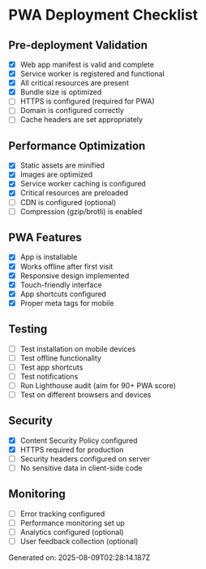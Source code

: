 
# PWA Deployment Checklist

## Pre-deployment Validation
- [x] Web app manifest is valid and complete
- [x] Service worker is registered and functional
- [x] All critical resources are present
- [x] Bundle size is optimized
- [ ] HTTPS is configured (required for PWA)
- [ ] Domain is configured correctly
- [ ] Cache headers are set appropriately

## Performance Optimization
- [x] Static assets are minified
- [x] Images are optimized
- [x] Service worker caching is configured
- [x] Critical resources are preloaded
- [ ] CDN is configured (optional)
- [ ] Compression (gzip/brotli) is enabled

## PWA Features
- [x] App is installable
- [x] Works offline after first visit
- [x] Responsive design implemented
- [x] Touch-friendly interface
- [x] App shortcuts configured
- [x] Proper meta tags for mobile

## Testing
- [ ] Test installation on mobile devices
- [ ] Test offline functionality
- [ ] Test app shortcuts
- [ ] Test notifications
- [ ] Run Lighthouse audit (aim for 90+ PWA score)
- [ ] Test on different browsers and devices

## Security
- [x] Content Security Policy configured
- [x] HTTPS required for production
- [ ] Security headers configured on server
- [ ] No sensitive data in client-side code

## Monitoring
- [ ] Error tracking configured
- [ ] Performance monitoring set up
- [ ] Analytics configured (optional)
- [ ] User feedback collection (optional)

Generated on: 2025-08-09T02:28:14.187Z
